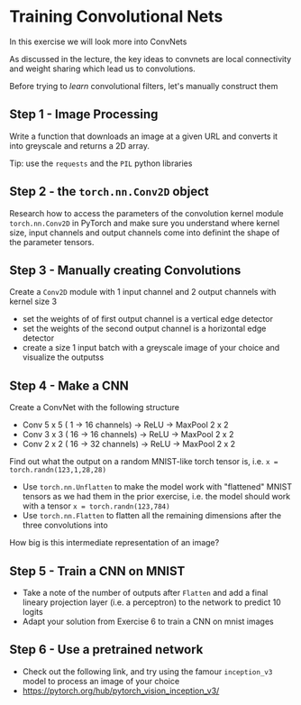 # Training Convolutional Nets

In this exercise we will look more into ConvNets

As discussed in the lecture, the key ideas to convnets are local connectivity and weight sharing which lead us to convolutions.

Before trying to *learn* convolutional filters, let's manually construct them

## Step 1 - Image Processing

Write a function that downloads an image at a given URL and converts it into greyscale and returns a 2D array.

Tip: use the `requests` and the `PIL` python libraries

## Step 2 - the `torch.nn.Conv2D` object

Research how to access the parameters of the convolution kernel module `torch.nn.Conv2D` in PyTorch and make sure you understand where 
kernel size, input channels and output channels come into definint the shape of the parameter tensors.


## Step 3 - Manually creating Convolutions

Create a `Conv2D` module with 1 input channel and 2 output channels with kernel size 3

* set the weights of of first output channel is a vertical edge detector
* set the weights of the second output channel is a horizontal edge detector
* create a size 1 input batch with a greyscale image of your choice and visualize the outputss

## Step 4 - Make a CNN

Create a ConvNet with the following structure

* Conv 5 x 5 ( 1 -> 16 channels) -> ReLU -> MaxPool 2 x 2
* Conv 3 x 3 ( 16 -> 16 channels) -> ReLU -> MaxPool 2 x 2
* Conv 2 x 2 ( 16 -> 32 channels) -> ReLU -> MaxPool 2 x 2


Find out what the output on a random MNIST-like torch tensor is, i.e. `x = torch.randn(123,1,28,28)`


* Use `torch.nn.Unflatten` to make the model work with "flattened" MNIST tensors as we had them in the prior exercise, i.e. the model 
should work with a tensor `x = torch.randn(123,784)`
* Use `torch.nn.Flatten` to flatten all the remaining dimensions after the three convolutions into

How big is this intermediate representation of an image?

## Step 5 - Train a CNN on MNIST

* Take a note of the number of outputs after `Flatten` and add a final lineary projection layer (i.e. a perceptron) to the network to 
predict 10 logits
* Adapt your solution from Exercise 6 to train a CNN on mnist images


## Step 6 - Use a pretrained network

* Check out the following link, and try using the famour `inception_v3` model to process an image of your choice
* https://pytorch.org/hub/pytorch_vision_inception_v3/
